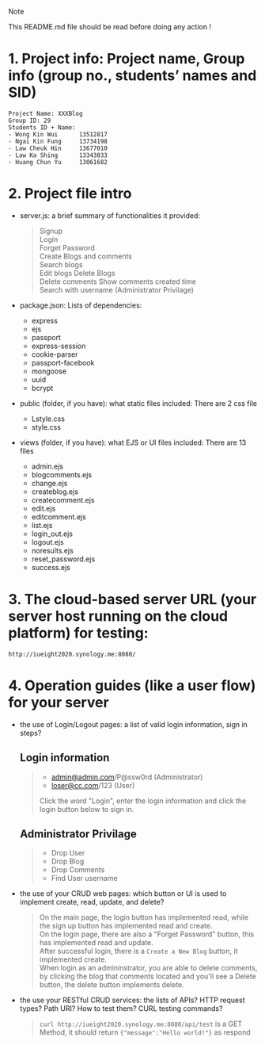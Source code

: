 >[!NOTE]
>This README.md file should be read before doing any action !

# 1. Project info: Project name, Group info (group no., students’ names and SID)
	Project Name: XXXBlog
 	Group ID: 29
	Students ID + Name:
	- Wong Kin Wui 		13512817
	- Ngai Kin Fung 	13734198
	- Law Cheuk Hin 	13677010
	- Law Ka Shing 		13343833 
	- Huang Chun Yu 	13061682

# 2. Project file intro
- server.js: a brief summary of functionalities it provided:
	>Signup  
	>Login  
	>Forget Password  
	>Create Blogs and comments  
	>Search blogs   
	>Edit blogs
 	>Delete Blogs   
	>Delete comments
	>Show comments created time    
	>Search with username (Administrator Privilage)   

	


- package.json: 
	Lists of dependencies:
    -    express
    -    ejs
    -    passport
    -    express-session
    -    cookie-parser
    -    passport-facebook
    -    mongoose
    -    uuid
    -    bcrypt



- public (folder, if you have): what static files included:
	There are 2 css file
	- 	Lstyle.css
	- 	style.css


- views (folder, if you have): what EJS or UI files included:
	There are 13 files
	- 	admin.ejs
 	-	blogcomments.ejs
  	-	change.ejs
  	-	createblog.ejs
 	-	createcomment.ejs
  	-	edit.ejs
  	-	editcomment.ejs
 	-	list.ejs
  	-	login_out.ejs
	- 	logout.ejs
 	-	noresults.ejs
  	-	reset_password.ejs
  	-	success.ejs



# 3. The cloud-based server URL (your server host running on the cloud platform) for testing:

	http://iueight2020.synology.me:8080/



# 4. Operation guides (like a user flow) for your server
- the use of Login/Logout pages: a list of valid login information, sign in steps? 

	## **Login information**
	> - admin@admin.com/P@ssw0rd 	(Administrator)     
	> - loser@cc.com/123 	(User)
	>    
	> Click the word "Login", enter the login information and click the login button below to sign in.    
    
	## **Administrator Privilage**
	>- Drop User
	>- Drop Blog
	>- Drop Comments
 	>- Find User username 	


- the use of your CRUD web pages: which button or UI is used to implement create, read, update, and delete?
	> On the main page, the login button has implemented read, while the sign up button has implemented read and create.    
	> On the login page, there are also a "Forget Password" button, this has implemented read and update.   
	> After successful login, there is a `Create a New Blog` button, it implemented create.    
	> When login as an admininstrator, you are able to delete comments, by clicking the blog that comments located and you'll see a Delete button, the delete button implements delete.   


- the use your RESTful CRUD services: the lists of APIs? HTTP request types? Path URI? How to test them? 
CURL testing commands?

	> `curl http://iueight2020.synology.me:8080/api/test` is a GET Method, it should return `{"message":"Hello world!"}` as respond
